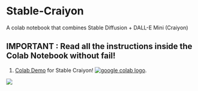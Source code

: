 # Stable-Craiyon
A colab notebook that combines Stable Diffusion + DALL-E Mini (Craiyon)


## IMPORTANT : Read all the instructions inside the Colab Notebook without fail!


1. [Colab Demo](https://colab.research.google.com/drive/1EIS7mAu4qcLsoEzQqREuxxaAX9Vmwt7H?usp=sharing) for Stable Craiyon! <a href="https://colab.research.google.com/drive/1EIS7mAu4qcLsoEzQqREuxxaAX9Vmwt7H?usp=sharing"><img src="https://colab.research.google.com/assets/colab-badge.svg" alt="google colab logo"></a>.


![](https://i.ibb.co/VJKtSWj/Be-Funky-collage-1.jpg)
